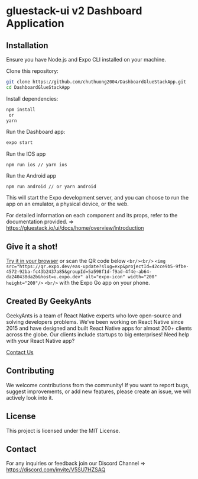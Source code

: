 # gluestack-ui v2 Dashboard Application

## Installation

Ensure you have Node.js and Expo CLI installed on your machine.

Clone this repository:

```bash
git clone https://github.com/chuthuong2004/DashboardGlueStackApp.git
cd DashboardGlueStackApp
```

Install dependencies:

```bash
npm install
 or
yarn
```

Run the Dashboard app:

```bash
expo start
```

Run the IOS app

```
npm run ios // yarn ios
```

Run the Android app

```
npm run android // or yarn android
```

This will start the Expo development server, and you can choose to run the app on an emulator, a physical device, or the web.

For detailed information on each component and its props, refer to the documentation provided. => https://gluestack.io/ui/docs/home/overview/introduction

## Give it a shot!

[Try it in your browser](https://gluestack-ui-app.vercel.app) or scan the QR code below `<br/><br/>`
`<img src="https://qr.expo.dev/eas-update?slug=exp&projectId=42cce9b5-9fbe-4572-92ba-fc43b2437a85&groupId=5a598f1d-f9ad-4f4e-ab64-da240438da2b&host=u.expo.dev" alt="expo-icon" width="200" height="200"/>` `<br/>`
with the Expo Go app on your phone.

## Created By GeekyAnts

GeekyAnts is a team of React Native experts who love open-source and solving developers problems. We’ve been working on React Native since 2015 and have designed and built React Native apps for almost 200+ clients across the globe. Our clients include startups to big enterprises! Need help with your React Native app?

[Contact Us](https://geekyants.com/?utm_source=gluestack-ui-home&utm_medium=home-page&utm_campaign=meet-the-creators)

## Contributing

We welcome contributions from the community! If you want to report bugs, suggest improvements, or add new features, please create an issue, we will actively look into it.

## License

This project is licensed under the MIT License.

## Contact

For any inquiries or feedback join our Discord Channel => https://discord.com/invite/V5SU7HZSAQ
